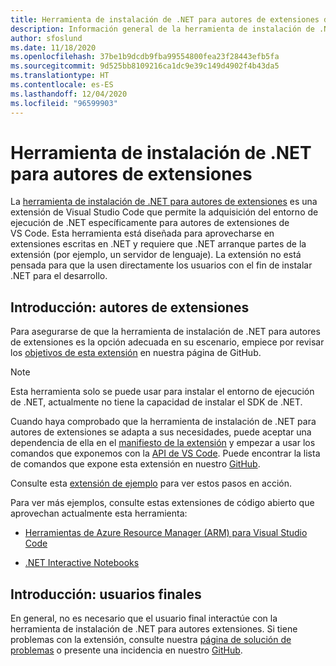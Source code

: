 ```yaml
---
title: Herramienta de instalación de .NET para autores de extensiones de VS Code
description: Información general de la herramienta de instalación de .NET para autores de extensiones, una extensión de Visual Studio Code para instalar el entorno de ejecución de .NET.
author: sfoslund
ms.date: 11/18/2020
ms.openlocfilehash: 37be1b9dcdb9fba99554800fea23f28443efb5fa
ms.sourcegitcommit: 9d525bb8109216ca1dc9e39c149d4902f4b43da5
ms.translationtype: HT
ms.contentlocale: es-ES
ms.lasthandoff: 12/04/2020
ms.locfileid: "96599903"
---
```

# <a name="net-install-tool-for-extension-authors"></a>Herramienta de instalación de .NET para autores de extensiones

La [herramienta de instalación de .NET para autores de extensiones](https://github.com/dotnet/vscode-dotnet-runtime) es una extensión de Visual Studio Code que permite la adquisición del entorno de ejecución de .NET específicamente para autores de extensiones de VS Code. Esta herramienta está diseñada para aprovecharse en extensiones escritas en .NET y requiere que .NET arranque partes de la extensión (por ejemplo, un servidor de lenguaje). La extensión no está pensada para que la usen directamente los usuarios con el fin de instalar .NET para el desarrollo.

## <a name="getting-started-extension-authors"></a>Introducción: autores de extensiones

Para asegurarse de que la herramienta de instalación de .NET para autores de extensiones es la opción adecuada en su escenario, empiece por revisar los [objetivos de esta extensión](https://github.com/dotnet/vscode-dotnet-runtime#goals-acquiring-net-core-for-extensions) en nuestra página de GitHub.

> [!NOTE]
> Esta herramienta solo se puede usar para instalar el entorno de ejecución de .NET, actualmente no tiene la capacidad de instalar el SDK de .NET.

Cuando haya comprobado que la herramienta de instalación de .NET para autores de extensiones se adapta a sus necesidades, puede aceptar una dependencia de ella en el [manifiesto de la extensión](https://code.visualstudio.com/api/references/extension-manifest) y empezar a usar los comandos que exponemos con la [API de VS Code](https://code.visualstudio.com/api/extension-guides/command#programmatically-executing-a-command). Puede encontrar la lista de comandos que expone esta extensión en nuestro [GitHub](https://github.com/dotnet/vscode-dotnet-runtime/blob/master/Documentation/commands.md).

Consulte esta [extensión de ejemplo](https://github.com/dotnet/vscode-dotnet-runtime/tree/master/sample) para ver estos pasos en acción.

Para ver más ejemplos, consulte estas extensiones de código abierto que aprovechan actualmente esta herramienta:

- [Herramientas de Azure Resource Manager (ARM) para Visual Studio Code](https://github.com/microsoft/vscode-azurearmtools)

- [.NET Interactive Notebooks](https://github.com/dotnet/interactive/tree/main/src/dotnet-interactive-vscode)

## <a name="getting-started-end-users"></a>Introducción: usuarios finales

En general, no es necesario que el usuario final interactúe con la herramienta de instalación de .NET para autores extensiones. Si tiene problemas con la extensión, consulte nuestra [página de solución de problemas](https://github.com/dotnet/vscode-dotnet-runtime/blob/master/Documentation/troubleshooting.md) o presente una incidencia en nuestro [GitHub](https://github.com/dotnet/vscode-dotnet-runtime/issues).
